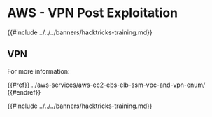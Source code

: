 # AWS - VPN Post Exploitation

{{#include ../../../banners/hacktricks-training.md}}

## VPN

For more information:

{{#ref}}
../aws-services/aws-ec2-ebs-elb-ssm-vpc-and-vpn-enum/
{{#endref}}

{{#include ../../../banners/hacktricks-training.md}}




